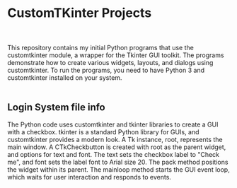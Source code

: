 # CustomTKinter Projects
<br>
<br>
This repository contains my initial Python programs that use the customtkinter module, a wrapper for the Tkinter GUI toolkit. The programs demonstrate how to create various widgets, layouts, and dialogs using customtkinter. To run the programs, you need to have Python 3 and customtkinter installed on your system.
<br>
<br>
<h2>Login System file info</h2>
The Python code uses customtkinter and tkinter libraries to create a GUI with a checkbox. tkinter is a standard Python library for GUIs, and customtkinter provides a modern look. A Tk instance, root, represents the main window. A CTkCheckbutton is created with root as the parent widget, and options for text and font. The text sets the checkbox label to "Check me", and font sets the label font to Arial size 20. The pack method positions the widget within its parent. The mainloop method starts the GUI event loop, which waits for user interaction and responds to events.